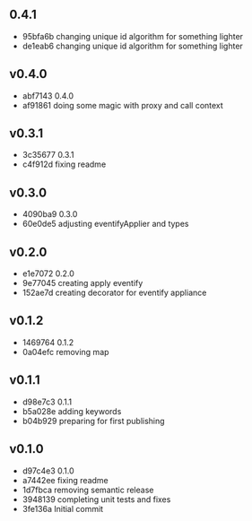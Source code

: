 
## 0.4.1
* 95bfa6b changing unique id algorithm for something lighter
* de1eab6 changing unique id algorithm for something lighter
## v0.4.0
* abf7143 0.4.0
* af91861 doing some magic with proxy and call context
## v0.3.1
* 3c35677 0.3.1
* c4f912d fixing readme
## v0.3.0
* 4090ba9 0.3.0
* 60e0de5 adjusting eventifyApplier and types
## v0.2.0
* e1e7072 0.2.0
* 9e77045 creating apply eventify
* 152ae7d creating decorator for eventify appliance
## v0.1.2
* 1469764 0.1.2
* 0a04efc removing map
## v0.1.1
* d98e7c3 0.1.1
* b5a028e adding keywords
* b04b929 preparing for first publishing
## v0.1.0
* d97c4e3 0.1.0
* a7442ee fixing readme
* 1d7fbca removing semantic release
* 3948139 completing unit tests and fixes
* 3fe136a Initial commit
